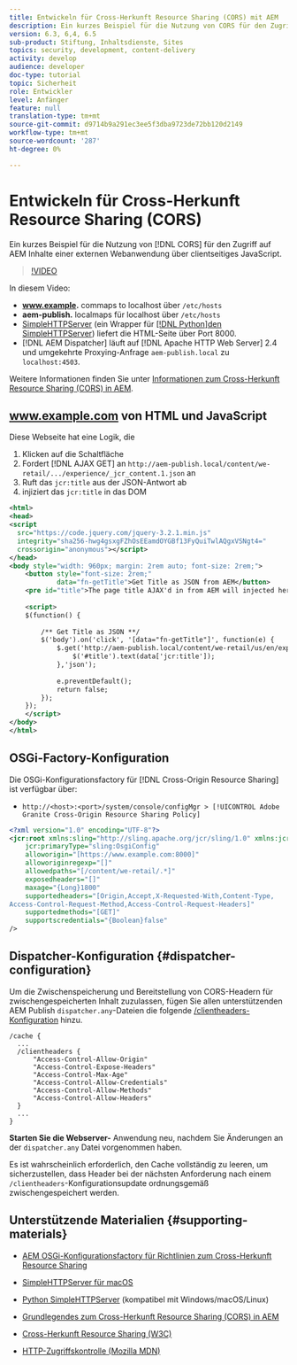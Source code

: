 ```yaml
---
title: Entwickeln für Cross-Herkunft Resource Sharing (CORS) mit AEM
description: Ein kurzes Beispiel für die Nutzung von CORS für den Zugriff auf AEM Inhalte einer externen Webanwendung über clientseitiges JavaScript.
version: 6.3, 6,4, 6.5
sub-product: Stiftung, Inhaltsdienste, Sites
topics: security, development, content-delivery
activity: develop
audience: developer
doc-type: tutorial
topic: Sicherheit
role: Entwickler
level: Anfänger
feature: null
translation-type: tm+mt
source-git-commit: d9714b9a291ec3ee5f3dba9723de72bb120d2149
workflow-type: tm+mt
source-wordcount: '287'
ht-degree: 0%

---
```



# Entwickeln für Cross-Herkunft Resource Sharing (CORS)

Ein kurzes Beispiel für die Nutzung von [!DNL CORS] für den Zugriff auf AEM Inhalte einer externen Webanwendung über clientseitiges JavaScript.

>[!VIDEO](https://video.tv.adobe.com/v/18837/?quality=12&learn=on)

In diesem Video:

* **www.example.** commaps to localhost über  `/etc/hosts`
* **aem-publish.** localmaps für localhost über  `/etc/hosts`
* [SimpleHTTPServer](https://itunes.apple.com/us/app/simple-http-server/id441002840?mt=12)  (ein Wrapper für  [[!DNL Python]den SimpleHTTPServer](https://docs.python.org/2/library/simplehttpserver.html)) liefert die HTML-Seite über Port 8000.
* [!DNL AEM Dispatcher] läuft auf  [!DNL Apache HTTP Web Server] 2.4 und umgekehrte Proxying-Anfrage  `aem-publish.local` zu  `localhost:4503`.

Weitere Informationen finden Sie unter [Informationen zum Cross-Herkunft Resource Sharing (CORS) in AEM](./understand-cross-origin-resource-sharing.md).

## www.example.com von HTML und JavaScript

Diese Webseite hat eine Logik, die

1. Klicken auf die Schaltfläche
1. Fordert [!DNL AJAX GET] an `http://aem-publish.local/content/we-retail/.../experience/_jcr_content.1.json` an
1. Ruft das `jcr:title` aus der JSON-Antwort ab
1. injiziert das `jcr:title` in das DOM

```xml
<html>
<head>
<script
  src="https://code.jquery.com/jquery-3.2.1.min.js"
  integrity="sha256-hwg4gsxgFZhOsEEamdOYGBf13FyQuiTwlAQgxVSNgt4="
  crossorigin="anonymous"></script>   
</head>
<body style="width: 960px; margin: 2rem auto; font-size: 2rem;">
    <button style="font-size: 2rem;"
            data="fn-getTitle">Get Title as JSON from AEM</button>
    <pre id="title">The page title AJAX'd in from AEM will injected here</pre>
    
    <script>
    $(function() { 
        
        /** Get Title as JSON **/
        $('body').on('click', '[data="fn-getTitle"]', function(e) { 
            $.get('http://aem-publish.local/content/we-retail/us/en/experience/_jcr_content.1.json', function(data) {
                $('#title').text(data['jcr:title']);
            },'json');
            
            e.preventDefault();
            return false;
        });
    });
    </script>
</body>
</html>
```

## OSGi-Factory-Konfiguration

Die OSGi-Konfigurationsfactory für [!DNL Cross-Origin Resource Sharing] ist verfügbar über:

* `http://<host>:<port>/system/console/configMgr > [!UICONTROL Adobe Granite Cross-Origin Resource Sharing Policy]`

```xml
<?xml version="1.0" encoding="UTF-8"?>
<jcr:root xmlns:sling="http://sling.apache.org/jcr/sling/1.0" xmlns:jcr="http://www.jcp.org/jcr/1.0"
    jcr:primaryType="sling:OsgiConfig"
    alloworigin="[https://www.example.com:8000]"
    alloworiginregexp="[]"
    allowedpaths="[/content/we-retail/.*]"
    exposedheaders="[]"
    maxage="{Long}1800"
    supportedheaders="[Origin,Accept,X-Requested-With,Content-Type,
Access-Control-Request-Method,Access-Control-Request-Headers]"
    supportedmethods="[GET]"
    supportscredentials="{Boolean}false"
/>
```

## Dispatcher-Konfiguration {#dispatcher-configuration}

Um die Zwischenspeicherung und Bereitstellung von CORS-Headern für zwischengespeicherten Inhalt zuzulassen, fügen Sie allen unterstützenden AEM Publish `dispatcher.any`-Dateien die folgende [/clientheaders-Konfiguration](https://experienceleague.adobe.com/docs/experience-manager-dispatcher/using/configuring/dispatcher-configuration.html?lang=en#specifying-the-http-headers-to-pass-through-clientheaders) hinzu.

```
/cache { 
  ...
  /clientheaders {
      "Access-Control-Allow-Origin"
      "Access-Control-Expose-Headers"
      "Access-Control-Max-Age"
      "Access-Control-Allow-Credentials"
      "Access-Control-Allow-Methods"
      "Access-Control-Allow-Headers"
  }
  ...
}
```

**Starten Sie die Webserver-** Anwendung neu, nachdem Sie Änderungen an der  `dispatcher.any` Datei vorgenommen haben.

Es ist wahrscheinlich erforderlich, den Cache vollständig zu leeren, um sicherzustellen, dass Header bei der nächsten Anforderung nach einem `/clientheaders`-Konfigurationsupdate ordnungsgemäß zwischengespeichert werden.

## Unterstützende Materialien {#supporting-materials}

* [AEM OSGi-Konfigurationsfactory für Richtlinien zum Cross-Herkunft Resource Sharing](http://localhost:4502/system/console/configMgr/com.adobe.granite.cors.impl.CORSPolicyImpl)
* [SimpleHTTPServer für macOS](https://itunes.apple.com/us/app/simple-http-server/id441002840?mt=12)
* [Python SimpleHTTPServer](https://docs.python.org/2/library/simplehttpserver.html) (kompatibel mit Windows/macOS/Linux)

* [Grundlegendes zum Cross-Herkunft Resource Sharing (CORS) in AEM](./understand-cross-origin-resource-sharing.md)
* [Cross-Herkunft Resource Sharing (W3C)](https://www.w3.org/TR/cors/)
* [HTTP-Zugriffskontrolle (Mozilla MDN)](https://developer.mozilla.org/en-US/docs/Web/HTTP/Access_control_CORS)

